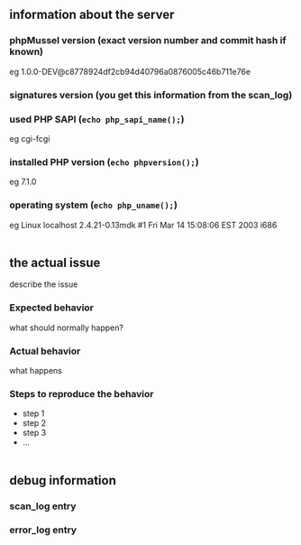 ## information about the server

### phpMussel version (exact version number and commit hash if known)
eg 1.0.0-DEV@c8778924df2cb94d40796a0876005c46b711e76e
### signatures version (you get this information from the scan_log)

### used PHP SAPI (`echo php_sapi_name();`)
eg cgi-fcgi
### installed PHP version (`echo phpversion();`)
eg 7.1.0
### operating system (`echo php_uname();`)
eg Linux localhost 2.4.21-0.13mdk #1 Fri Mar 14 15:08:06 EST 2003 i686
<br><br>
## the actual issue
describe the issue
### Expected behavior
what should normally happen?
### Actual behavior
what happens
### Steps to reproduce the behavior
* step 1
* step 2
* step 3
* ...
<br><br>

## debug information

### scan_log entry

### error_log entry
